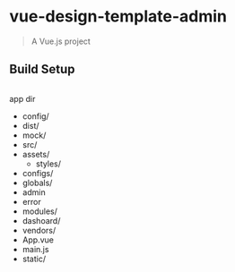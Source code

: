 # vue-design-template-admin

> A Vue.js project

## Build Setup

``` bash

```

app dir

- config/
- dist/
- mock/
- src/
 - assets/
    - styles/
 - configs/
 - globals/
  - admin
  - error
 - modules/
  - dashoard/
 - vendors/
 - App.vue
 - main.js
- static/
